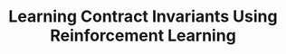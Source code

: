 ---
layout: post
title:  "Learning Contract Invariants Using Reinforcement Learning"
categories: research
authors: "<strong>Junrui Liu</strong>⁺, Yanju Chen⁺, Bryan Tan, Isil Dillig, Yu Feng"
venue: "ASE'22"
pdf: https://dl.acm.org/doi/10.1145/3551349.3556962
---